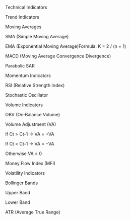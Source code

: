 Technical Indicators

Trend Indicators

Moving Averages

SMA (Simple Moving Average)

EMA (Exponential Moving Average)Formula: K = 2 / (n + 1)

MACD (Moving Average Convergence Divergence)

Parabolic SAR

Momentum Indicators

RSI (Relative Strength Index)

Stochastic Oscillator

Volume Indicators

OBV (On‑Balance Volume)

Volume Adjustment (VA)

If Ct > Ct-1 → VA = +VA

If Ct < Ct-1 → VA = −VA

Otherwise VA = 0

Money Flow Index (MFI)

Volatility Indicators

Bollinger Bands

Upper Band

Lower Band

ATR (Average True Range)
